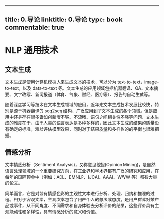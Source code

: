 
---
title: 0.导论
linktitle: 0.导论
type: book
commentable: true
---

# NLP 通用技术

## 文本生成

文本生成是使用计算机模拟人来生成文本的技术，可以分为 text-to-text，image-to-text，以及 data-to-text 等。文本生成的应用领域包括机器翻译、QA、文本摘要、文字改写、新闻报道（体育、气象、财经、医疗等）、报告的自动生成等。

随着深度学习等技术在文本生成领域的应用，近年来文本生成技术发展比较快，特别是源于机器翻译的 seq2seq 结构，广泛应用到了文本生成的各个领域。但是应用中还是存在很多诸如创新度不够、不流畅、语句之间相关性不强等问题。文本生成的难度在于，由于人类的语言表达是多种多样的，因此文本生成的结果的质量没有确定的标准，难以评估模型效果，同时对于结果质量和多样性的的平衡也很难把握。

## 情感分析

文本情感分析（Sentiment Analysis)，又称意见挖掘(Opinion Mining)，是自然语言处理领域的一个重要研究方向，在工业界和学术界都有广泛的研究和应用，在每年的国际顶会中（例如：ACL、EMNLP、IJCAI、AAAI、WWW 等）都有大量的论文。

简单而言，它是对带有情感色彩的主观性文本进行分析、处理、归纳和推理的过程。相对于客观文本，主观文本包含了用户个人的想法或态度，是用户群体对某产品或事件，从不同角度、不同需求和自身体验去分析评价的结果，这些评价具有主观能动性和多样性，具有情感分析的意义和价值。

    